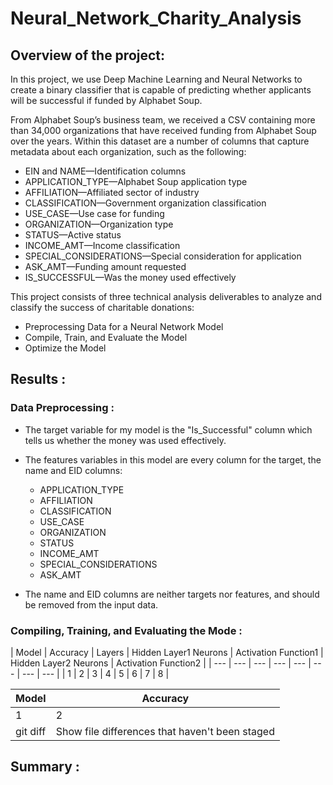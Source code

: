 # Neural_Network_Charity_Analysis

## Overview of the project:

In this project, we use Deep Machine Learning and Neural Networks to create a binary classifier that is capable of predicting whether applicants will be successful if funded by Alphabet Soup.

From Alphabet Soup’s business team, we received a CSV containing more than 34,000 organizations that have received funding from Alphabet Soup over the years. Within this dataset are a number of columns that capture metadata about each organization, such as the following:

-	EIN and NAME—Identification columns
-	APPLICATION_TYPE—Alphabet Soup application type
-	AFFILIATION—Affiliated sector of industry
-	CLASSIFICATION—Government organization classification
-	USE_CASE—Use case for funding
-	ORGANIZATION—Organization type
-	STATUS—Active status
-	INCOME_AMT—Income classification
-	SPECIAL_CONSIDERATIONS—Special consideration for application
-	ASK_AMT—Funding amount requested
-	IS_SUCCESSFUL—Was the money used effectively


This project consists of three technical analysis deliverables to analyze and classify the success of charitable donations:

- Preprocessing Data for a Neural Network Model
- Compile, Train, and Evaluate the Model
- Optimize the Model


## Results :

### Data Preprocessing :

-	The target variable for my model is the "Is_Successful" column which tells us whether the money was used effectively.
-	The features variables in this model are every column for the target, the name and EID columns:
       - APPLICATION_TYPE
       - AFFILIATION
       - CLASSIFICATION
       - USE_CASE
       - ORGANIZATION
       - STATUS
       - INCOME_AMT
       - SPECIAL_CONSIDERATIONS
       - ASK_AMT

-	The name and EID columns are neither targets nor features, and should be removed from the input data.


### Compiling, Training, and Evaluating the Mode :

| Model | Accuracy | Layers | Hidden Layer1 Neurons | Activation Function1 | Hidden Layer2 Neurons | Activation Function2 |
| --- | --- | --- | --- | --- | --- | --- | --- |
| 1 | 2 | 3 | 4 | 5 | 6 | 7 | 8 |


| Model | Accuracy |
| --- | --- |
| 1 | 2 |
| git diff | Show file differences that haven't been staged |

## Summary :
